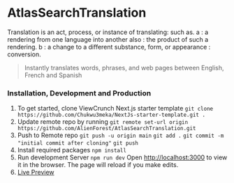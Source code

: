 # AtlasSearchTranslation

Translation is an act, process, or instance of translating: such as. a : a rendering from one language into another also : the product of such a rendering. b : a change to a different substance, form, or appearance : conversion.

> Instantly translates words, phrases, and web pages between English, French and Spanish

### Installation, Development and Production

1. To get started, clone ViewCrunch Next.js starter template
   `git clone https://github.com/Chukwu3meka/NextJs-starter-template.git .`
2. Update remote repo by running
   `git remote set-url origin https://github.com/AlienForest/AtlasSearchTranslation.git`
3. Push to Remote repo
   `git push -u origin main`
   `git add .`
   `git commit -m "initial commit after cloning"`
   `git push`
4. Install required packages
   `npm install`
5. Run development Server
   `npm run dev`
   Open [http://localhost:3000](http://localhost:3000) to view it in the browser. The page will reload if you make edits.<br />
6. [Live Preview](http://AtlasSearchTranslation.vercel.app/)

<!-- Marcus -->
<!-- https://github.com/MarcusSorealheis -->

<!-- https://cloud.mongodb.com/v2/6266f035f8818000903c457b#metrics/replicaSet/6266f149a9ab1b5880de47b9/explorer/translations/greetings/find -->

<!-- npm i --save-dev axios -->

<!-- https://www.section.io/engineering-education/text-to-speech-in-javascript/ text to speech -->
<!-- initial default source lang is English and transLang is french -->
